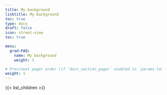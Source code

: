```yaml
---
title: My background
linktitle: My background
toc: true
type: docs
draft: false
icon: street-view
toc: true

menu:
  grad-FAQ:
    name: My background
    weight: 1

# Prev/next pager order (if `docs_section_pager` enabled in `params.toml`)
weight: 1
---
```


{{< list_children >}}
